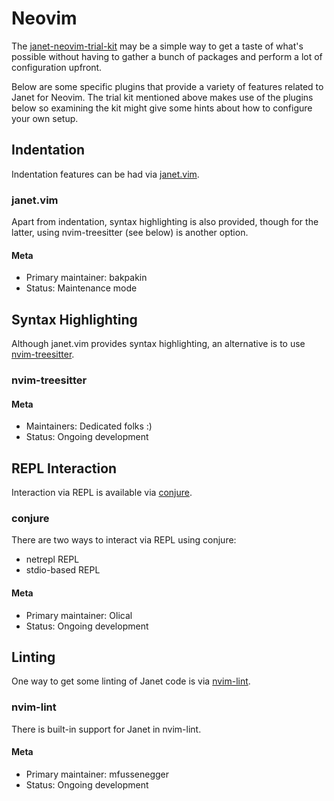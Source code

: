 # Neovim

The
[janet-neovim-trial-kit](https://github.com/sogaiu/janet-neovim-trial-kit)
may be a simple way to get a taste of what's possible without having
to gather a bunch of packages and perform a lot of configuration
upfront.

Below are some specific plugins that provide a variety of features
related to Janet for Neovim.  The trial kit mentioned above makes use
of the plugins below so examining the kit might give some hints about
how to configure your own setup.

## Indentation

Indentation features can be had via
[janet.vim](https://github.com/janet-lang/janet.vim).

### janet.vim

Apart from indentation, syntax highlighting is also provided, though
for the latter, using nvim-treesitter (see below) is another option.

#### Meta

* Primary maintainer: bakpakin
* Status: Maintenance mode

## Syntax Highlighting

Although janet.vim provides syntax highlighting, an alternative is to
use
[nvim-treesitter](https://github.com/nvim-treesitter/nvim-treesitter/).

### nvim-treesitter

#### Meta

* Maintainers: Dedicated folks :)
* Status: Ongoing development

## REPL Interaction

Interaction via REPL is available via
[conjure](https://github.com/Olical/conjure/).

### conjure

There are two ways to interact via REPL using conjure:

* netrepl REPL
* stdio-based REPL

#### Meta

* Primary maintainer: Olical
* Status: Ongoing development

## Linting

One way to get some linting of Janet code is via
[nvim-lint](https://github.com/mfussenegger/nvim-lint).

### nvim-lint

There is built-in support for Janet in nvim-lint.

#### Meta

* Primary maintainer: mfussenegger
* Status: Ongoing development
